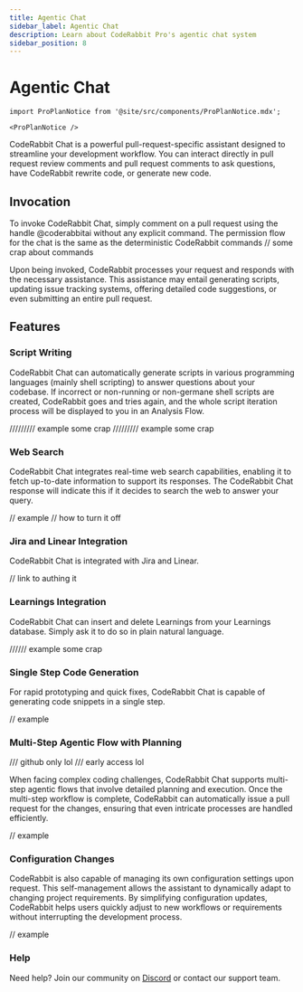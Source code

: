 ```yaml
---
title: Agentic Chat
sidebar_label: Agentic Chat
description: Learn about CodeRabbit Pro's agentic chat system
sidebar_position: 8
---
```


# Agentic Chat

```mdx-code-block
import ProPlanNotice from '@site/src/components/ProPlanNotice.mdx';

<ProPlanNotice />
```

CodeRabbit Chat is a powerful pull-request-specific assistant designed to streamline your development workflow. You can interact directly in pull request review comments and pull request comments to ask questions, have CodeRabbit rewrite code, or generate new code.

## Invocation

To invoke CodeRabbit Chat, simply comment on a pull request using the handle @coderabbitai without any explicit command. The permission flow for the chat is the same as the deterministic CodeRabbit commands // some crap about commands

Upon being invoked, CodeRabbit processes your request and responds with the necessary assistance. This assistance may entail generating scripts, updating issue tracking systems, offering detailed code suggestions, or even submitting an entire pull request.

## Features

### Script Writing

CodeRabbit Chat can automatically generate scripts in various programming languages (mainly shell scripting) to answer questions about your codebase. If incorrect or non-running or non-germane shell scripts are created, CodeRabbit goes and tries again, and the whole script iteration process will be displayed to you in an Analysis Flow.

///////// example some crap
///////// example some crap

### Web Search

CodeRabbit Chat integrates real-time web search capabilities, enabling it to fetch up-to-date information to support its responses. The CodeRabbit Chat response will indicate this if it decides to search the web to answer your query.

// example
// how to turn it off

### Jira and Linear Integration

CodeRabbit Chat is integrated with Jira and Linear.

// link to authing it

### Learnings Integration

CodeRabbit Chat can insert and delete Learnings from your Learnings database. Simply ask it to do so in plain natural language.

////// example some crap

### Single Step Code Generation

For rapid prototyping and quick fixes, CodeRabbit Chat is capable of generating code snippets in a single step.

// example

### Multi-Step Agentic Flow with Planning

/// github only lol
/// early access lol

When facing complex coding challenges, CodeRabbit Chat supports multi-step agentic flows that involve detailed planning and execution. Once the multi-step workflow is complete, CodeRabbit can automatically issue a pull request for the changes, ensuring that even intricate processes are handled efficiently.

// example

### Configuration Changes

CodeRabbit is also capable of managing its own configuration settings upon request. This self-management allows the assistant to dynamically adapt to changing project requirements. By simplifying configuration updates, CodeRabbit helps users quickly adjust to new workflows or requirements without interrupting the development process.

// example

### Help

Need help? Join our community on [Discord](https://discord.gg/coderabbit) or contact our support team.
